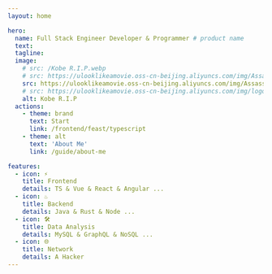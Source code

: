 ```yaml
---
layout: home

hero:
  name: Full Stack Engineer Developer & Programmer # product name
  text: 
  tagline:
  image:
    # src: /Kobe R.I.P.webp
    # src: https://ulooklikeamovie.oss-cn-beijing.aliyuncs.com/img/AssassinS%20CREED.png
    src: https://ulooklikeamovie.oss-cn-beijing.aliyuncs.com/img/AssassinS-1.png
    # src: https://ulooklikeamovie.oss-cn-beijing.aliyuncs.com/img/logo_01.png
    alt: Kobe R.I.P
  actions:
    - theme: brand
      text: Start
      link: /frontend/feast/typescript
    - theme: alt
      text: 'About Me'
      link: /guide/about-me

features:
  - icon: ⚡️ 
    title: Frontend
    details: TS & Vue & React & Angular ...
  - icon: ♨️
    title: Backend
    details: Java & Rust & Node ...
  - icon: 🛠️
    title: Data Analysis
    details: MySQL & GraphQL & NoSQL ...
  - icon: 🌐
    title: Network
    details: A Hacker
---
```


<style>

</style>
